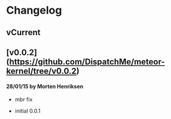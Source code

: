 # Changelog

## vCurrent
## [v0.0.2] (https://github.com/DispatchMe/meteor-kernel/tree/v0.0.2)
#### 28/01/15 by Morten Henriksen
- mbr fix

- initial 0.0.1

